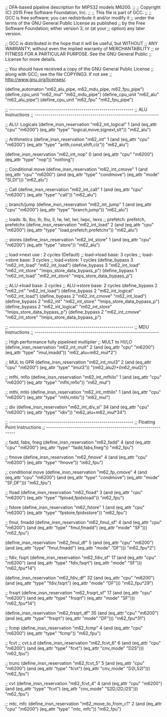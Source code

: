 ;; DFA-based pipeline description for MIPS32 models M6200.
;;
;; Copyright (C) 2015 Free Software Foundation, Inc.
;;
;; This file is part of GCC.
;;
;; GCC is free software; you can redistribute it and/or modify it
;; under the terms of the GNU General Public License as published
;; by the Free Software Foundation; either version 3, or (at your
;; option) any later version.

;; GCC is distributed in the hope that it will be useful, but WITHOUT
;; ANY WARRANTY; without even the implied warranty of MERCHANTABILITY
;; or FITNESS FOR A PARTICULAR PURPOSE.  See the GNU General Public
;; License for more details.

;; You should have received a copy of the GNU General Public License
;; along with GCC; see the file COPYING3.  If not see
;; <http://www.gnu.org/licenses/>.

(define_automaton "m62_alu_pipe, m62_mdu_pipe, m62_fpu_pipe")
(define_cpu_unit "m62_mul" "m62_mdu_pipe")
(define_cpu_unit "m62_alu" "m62_alu_pipe")
(define_cpu_unit "m62_fpu" "m62_fpu_pipe")

;; --------------------------------------------------------------
;; ALU Instructions
;; --------------------------------------------------------------

;; ALU: Logicals
(define_insn_reservation "m62_int_logical" 1
  (and (eq_attr "cpu" "m6200")
       (eq_attr "type" "logical,move,signext,slt"))
  "m62_alu")

;; Arithmetics
(define_insn_reservation "m62_int" 1
  (and (eq_attr "cpu" "m6200")
       (eq_attr "type" "arith,const,shift,clz"))
  "m62_alu")

(define_insn_reservation "m62_int_nop" 0
  (and (eq_attr "cpu" "m6200")
       (eq_attr "type" "nop"))
  "nothing")

;; Conditional move
(define_insn_reservation "m62_int_cmove" 1
  (and (eq_attr "cpu" "m6200")
       (and (eq_attr "type" "condmove")
	    (eq_attr "mode" "SI,DI")))
  "m62_alu")

;; Call
(define_insn_reservation "m62_int_call" 1
  (and (eq_attr "cpu" "m6200")
       (eq_attr "type" "call"))
  "m62_alu")

;; branch/jump
(define_insn_reservation "m62_int_jump" 1
  (and (eq_attr "cpu" "m6200")
       (eq_attr "type" "branch,jump"))
  "m62_alu")

;; loads: lb, lbu, lh, lhu, ll, lw, lwl, lwr, lwpc, lwxs
;; prefetch: prefetch, prefetchx
(define_insn_reservation "m62_int_load" 2
  (and (eq_attr "cpu" "m6200")
       (eq_attr "type" "load,prefetch,prefetchx"))
  "m62_alu")

;; stores
(define_insn_reservation "m62_int_store" 1
  (and (eq_attr "cpu" "m6200")
       (eq_attr "type" "store"))
  "m62_alu")

;; load->next use :  2 cycles (Default)
;; load->load base:  3 cycles
;; load->store base: 3 cycles
;; load->store:	     1 cycles
(define_bypass 3 "m62_int_load" "m62_int_load")
(define_bypass 3 "m62_int_load" "m62_int_store" "!mips_store_data_bypass_p")
(define_bypass 1 "m62_int_load" "m62_int_store" "mips_store_data_bypass_p")

;; ALU->load base:   2 cycles
;; ALU->store base:  2 cycles
(define_bypass 2 "m62_int" "m62_int_load")
(define_bypass 2 "m62_int_logical" "m62_int_load")
(define_bypass 2 "m62_int_cmove" "m62_int_load")
(define_bypass 2 "m62_int" "m62_int_store" "!mips_store_data_bypass_p")
(define_bypass 2 "m62_int_logical" "m62_int_store" "!mips_store_data_bypass_p")
(define_bypass 2 "m62_int_cmove" "m62_int_store" "!mips_store_data_bypass_p")

;; --------------------------------------------------------------
;; MDU Instructions
;; --------------------------------------------------------------

;; High performance fully pipelined multiplier
;; MULT to HI/LO
(define_insn_reservation "m62_int_mult" 2
  (and (eq_attr "cpu" "m6200")
       (eq_attr "type" "imul,imadd"))
  "m62_alu+m62_mul*2")

;; MUL to GPR
(define_insn_reservation "m62_int_mul3" 2
  (and (eq_attr "cpu" "m6200")
       (eq_attr "type" "imul3"))
  "(m62_alu*2)+(m62_mul*2)")

;; mfhi, mflo
(define_insn_reservation "m62_int_mfhilo" 1
  (and (eq_attr "cpu" "m6200")
       (eq_attr "type" "mfhi,mflo"))
  "m62_mul")

;; mthi, mtlo
(define_insn_reservation "m62_int_mthilo" 1
  (and (eq_attr "cpu" "m6200")
       (eq_attr "type" "mthi,mtlo"))
  "m62_mul")

;; div
(define_insn_reservation "m62_int_div_si" 34
  (and (eq_attr "cpu" "m6200")
       (eq_attr "type" "idiv"))
  "m62_alu+m62_mul*34")

;; --------------------------------------------------------------
;; Floating Point Instructions
;; --------------------------------------------------------------

;; fadd, fabs, fneg
(define_insn_reservation "m62_fadd" 4
  (and (eq_attr "cpu" "m6200")
       (eq_attr "type" "fadd,fabs,fneg"))
  "m62_fpu")

;; fmove
(define_insn_reservation "m62_fmove" 4
  (and (eq_attr "cpu" "m6200")
       (eq_attr "type" "fmove"))
  "m62_fpu")

;; conditional move
(define_insn_reservation "m62_fp_cmove" 4
  (and (eq_attr "cpu" "m6200")
       (and (eq_attr "type" "condmove")
	    (eq_attr "mode" "SF,DF")))
  "m62_fpu")

;; fload
(define_insn_reservation "m62_fload" 3
  (and (eq_attr "cpu" "m6200")
       (eq_attr "type" "fpload,fpidxload"))
  "m62_fpu")

;; fstore
(define_insn_reservation "m62_fstore" 1
  (and (eq_attr "cpu" "m6200")
       (eq_attr "type" "fpstore,fpidxstore"))
  "m62_fpu")

;; fmul, fmadd
(define_insn_reservation "m62_fmul_sf" 4
  (and (eq_attr "cpu" "m6200")
       (and (eq_attr "type" "fmul,fmadd")
	    (eq_attr "mode" "SF")))
  "m62_fpu")

(define_insn_reservation "m62_fmul_df" 5
  (and (eq_attr "cpu" "m6200")
       (and (eq_attr "type" "fmul,fmadd")
	    (eq_attr "mode" "DF")))
  "m62_fpu*2")

;; fdiv, fsqrt
(define_insn_reservation "m62_fdiv_sf" 17
  (and (eq_attr "cpu" "m6200")
       (and (eq_attr "type" "fdiv,fsqrt")
	    (eq_attr "mode" "SF")))
  "m62_fpu*14")

(define_insn_reservation "m62_fdiv_df" 32
  (and (eq_attr "cpu" "m6200")
       (and (eq_attr "type" "fdiv,fsqrt")
	    (eq_attr "mode" "DF")))
  "m62_fpu*29")

;; frsqrt
(define_insn_reservation "m62_frsqrt_sf" 17
  (and (eq_attr "cpu" "m6200")
       (and (eq_attr "type" "frsqrt")
	    (eq_attr "mode" "SF")))
  "m62_fpu*14")

(define_insn_reservation "m62_frsqrt_df" 35
  (and (eq_attr "cpu" "m6200")
       (and (eq_attr "type" "frsqrt")
	    (eq_attr "mode" "DF")))
  "m62_fpu*31")

;; fcmp
(define_insn_reservation "m62_fcmp" 4
  (and (eq_attr "cpu" "m6200")
       (eq_attr "type" "fcmp"))
  "m62_fpu")

;; fcvt
;; cvt.s.d
(define_insn_reservation "m62_fcvt_6" 6
  (and (eq_attr "cpu" "m6200")
       (and (eq_attr "type" "fcvt")
	    (eq_attr "cnv_mode" "D2S")))
  "m62_fpu")

;; trunc
(define_insn_reservation "m62_fcvt_5" 5
  (and (eq_attr "cpu" "m6200")
       (and (eq_attr "type" "fcvt")
	    (eq_attr "cnv_mode" "D2I,S2I")))
  "m62_fpu")

;; cvt
(define_insn_reservation "m62_fcvt_4" 4
  (and (eq_attr "cpu" "m6200")
       (and (eq_attr "type" "fcvt")
	    (eq_attr "cnv_mode" "S2D,I2D,I2S")))
  "m62_fpu")

;; mtc, mfc
(define_insn_reservation "m62_move_to_from_c1" 2
  (and (eq_attr "cpu" "m6200")
       (eq_attr "type" "mtc, mfc"))
  "m62_fpu")
